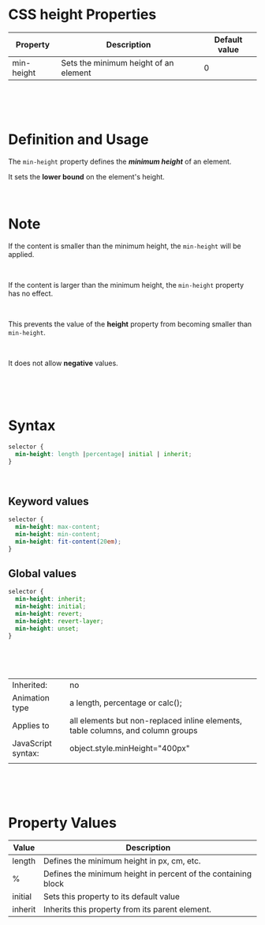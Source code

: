 # CSS height Properties

| Property   | Description                           | Default value |
| ---------- | ------------------------------------- | ------------- |
| min-height | Sets the minimum height of an element | 0             |

&nbsp;

&nbsp;

# Definition and Usage

The `min-height` property defines the **_minimum height_** of an element.

It sets the **lower bound** on the element's height.

&nbsp;

# Note

If the content is smaller than the minimum height, the `min-height` will be applied.

&nbsp;

If the content is larger than the minimum height, the `min-height` property has no effect.

&nbsp;

This prevents the value of the **height** property from becoming smaller than `min-height`.

&nbsp;

It does not allow **negative** values.

&nbsp;

&nbsp;

# Syntax

```css
selector {
  min-height: length |percentage| initial | inherit;
}
```

&nbsp;

## Keyword values

```css
selector {
  min-height: max-content;
  min-height: min-content;
  min-height: fit-content(20em);
}
```

## Global values

```css
selector {
  min-height: inherit;
  min-height: initial;
  min-height: revert;
  min-height: revert-layer;
  min-height: unset;
}
```

&nbsp;

&nbsp;

|                    |                                                                                 |
| ------------------ | ------------------------------------------------------------------------------- |
| Inherited:         | no                                                                              |
| Animation type     | a length, percentage or calc();                                                 |
| Applies to         | all elements but non-replaced inline elements, table columns, and column groups |
| JavaScript syntax: | object.style.minHeight="400px"                                                  |
|                    |                                                                                 |

&nbsp;

&nbsp;

# Property Values

| Value   | Description                                                   |
| ------- | ------------------------------------------------------------- |
| length  | Defines the minimum height in px, cm, etc.                    |
| %       | Defines the minimum height in percent of the containing block |
| initial | Sets this property to its default value                       |
| inherit | Inherits this property from its parent element.               |

&nbsp;
